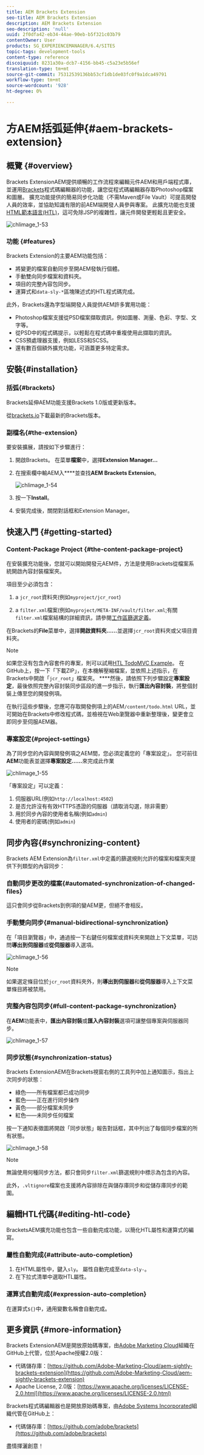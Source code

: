 ```yaml
---
title: AEM Brackets Extension
seo-title: AEM Brackets Extension
description: AEM Brackets Extension
seo-description: 'null'
uuid: 2f0dfa42-eb34-44ae-90eb-b5f321c03b79
contentOwner: User
products: SG_EXPERIENCEMANAGER/6.4/SITES
topic-tags: development-tools
content-type: reference
discoiquuid: 8231a30a-dcb7-4156-bb45-c5a23e5b56ef
translation-type: tm+mt
source-git-commit: 75312539136bb53cf1db1de03fc0f9a1dca49791
workflow-type: tm+mt
source-wordcount: '928'
ht-degree: 0%

---
```



# 方AEM括弧延伸{#aem-brackets-extension}

## 概覽 {#overview}

Brackets ExtensionAEM提供順暢的工作流程來編輯元件AEM和用戶端程式庫，並運用[Brackets](https://brackets.io/)程式碼編輯器的功能，讓您從程式碼編輯器存取Photoshop檔案和圖層。 擴充功能提供的簡易同步化功能（不需Maven或File Vault）可提高開發人員的效率，並協助知識有限的前AEM端開發人員參與專案。 此擴充功能也支援[HTML範本語言(HTL)](https://helpx.adobe.com/experience-manager/htl/user-guide.html)，這可免除JSP的複雜性，讓元件開發更輕鬆且更安全。

![chlimage_1-53](assets/chlimage_1-53.png)

### 功能 {#features}

Brackets Extension的主要AEM功能包括：

* 將變更的檔案自動同步至開AEM發執行個體。
* 手動雙向同步檔案和資料夾。
* 項目的完整內容包同步。
* 運算式和`data-sly-*`區塊陳述式的HTL程式碼完成。

此外，Brackets還為字型端開發人員提供AEM許多實用功能：

* Photoshop檔案支援從PSD檔案擷取資訊，例如圖層、測量、色彩、字型、文字等。
* 從PSD中的程式碼提示，以輕鬆在程式碼中重複使用此擷取的資訊。
* CSS預處理器支援，例如LESS和SCSS。
* 還有數百個額外擴充功能，可涵蓋更多特定需求。

## 安裝{#installation}

### 括弧{#brackets}

Brackets延伸AEM功能支援Brackets 1.0版或更新版本。

從[brackets.io](https://brackets.io/)下載最新的Brackets版本。

### 副檔名{#the-extension}

要安裝擴展，請按如下步驟進行：

1. 開啟Brackets。 在菜單&#x200B;**檔案**&#x200B;中，選擇&#x200B;**Extension Manager...**
1. 在搜索欄中輸AEM入&#x200B;****&#x200B;並查找&#x200B;**AEM Brackets Extension**。

   ![chlimage_1-54](assets/chlimage_1-54.png)

1. 按一下&#x200B;**Install**。
1. 安裝完成後，關閉對話框和Extension Manager。

## 快速入門 {#getting-started}

### Content-Package Project {#the-content-package-project}

在安裝擴充功能後，您就可以開始開發元AEM件，方法是使用Brackets從檔案系統開啟內容封裝檔案夾。

項目至少必須包含：

1. a `jcr_root`資料夾(例如`myproject/jcr_root`)

1. a `filter.xml`檔案(例如`myproject/META-INF/vault/filter.xml`;有關`filter.xml`檔案結構的詳細資訊，請參閱[工作區篩選定義](https://jackrabbit.apache.org/filevault/filter.html)。

在Brackets的&#x200B;**File**&#x200B;菜單中，選擇&#x200B;**開啟資料夾……**&#x200B;並選擇`jcr_root`資料夾或父項目資料夾。

>[!NOTE]
>
>如果您沒有包含內容套件的專案，則可以試用[HTL TodoMVC Example](https://github.com/Adobe-Marketing-Cloud/aem-sightly-sample-todomvc)。 在GitHub上，按一下「下載ZIP」，在本機解壓縮檔案，並依照上述指示，在Brackets中開啟「`jcr_root`」檔案夾。 ****&#x200B;然後，請依照下列步驟設定&#x200B;**專案設定**，最後依照完整內容封裝同步區段的進一步指示，執行&#x200B;**匯出內容封裝**，將整個封裝上傳至您的開發例項。
>
>在執行這些步驟後，您應可存取開發例項上的AEM`/content/todo.html` URL，並可開始在Brackets中修改程式碼，並檢視在Web瀏覽器中重新整理後，變更會立即同步至伺服AEM器。

### 專案設定{#project-settings}

為了同步您的內容與開發例項之AEM間，您必須定義您的「專案設定」。 您可前往&#x200B;**AEM**&#x200B;功能表並選擇&#x200B;**專案設定……**&#x200B;來完成此作業

![chlimage_1-55](assets/chlimage_1-55.png)

「專案設定」可以定義：

1. 伺服器URL(例如`http://localhost:4502`)
1. 是否允許沒有有效HTTPS憑證的伺服器（請取消勾選，除非需要）
1. 用於同步內容的使用者名稱(例如`admin`)
1. 使用者的密碼(例如`admin`)

## 同步內容{#synchronizing-content}

Brackets AEM Extension為`filter.xml`中定義的篩選規則允許的檔案和檔案夾提供下列類型的內容同步：

### 自動同步更改的檔案{#automated-synchronization-of-changed-files}

這只會同步從Brackets到例項的變AEM更，但絕不會相反。

### 手動雙向同步{#manual-bidirectional-synchronization}

在「項目瀏覽器」中，通過按一下右鍵任何檔案或資料夾來開啟上下文菜單，可訪問&#x200B;**導出到伺服器**&#x200B;或&#x200B;**從伺服器**&#x200B;導入選項。

![chlimage_1-56](assets/chlimage_1-56.png)

>[!NOTE]
>
>如果選定條目位於`jcr_root`資料夾外，則&#x200B;**導出到伺服器**&#x200B;和&#x200B;**從伺服器**&#x200B;導入上下文菜單條目將被禁用。

### 完整內容包同步{#full-content-package-synchronization}

在&#x200B;**AEM**&#x200B;功能表中，**匯出內容封裝**&#x200B;或&#x200B;**匯入內容封裝**&#x200B;選項可讓整個專案與伺服器同步。

![chlimage_1-57](assets/chlimage_1-57.png)

### 同步狀態{#synchronization-status}

Brackets ExtensionAEM在Brackets視窗右側的工具列中加上通知圖示，指出上次同步的狀態：

* 綠色——所有檔案都已成功同步
* 藍色——正在進行同步操作
* 黃色——部分檔案未同步
* 紅色——未同步任何檔案

按一下通知表徵圖將開啟「同步狀態」報告對話框，其中列出了每個同步檔案的所有狀態。

![chlimage_1-58](assets/chlimage_1-58.png)

>[!NOTE]
>
>無論使用何種同步方法，都只會同步`filter.xml`篩選規則中標示為包含的內容。
>
>此外，`.vltignore`檔案也支援將內容排除在與儲存庫同步和從儲存庫同步的範圍。

## 編輯HTL代碼{#editing-htl-code}

BracketsAEM擴充功能也包含一些自動完成功能，以簡化HTL屬性和運算式的編寫。

### 屬性自動完成{#attribute-auto-completion}

1. 在HTML屬性中，鍵入`sly`。 屬性自動完成至`data-sly-`。
1. 在下拉式清單中選取HTL屬性。

### 運算式自動完成{#expression-auto-completion}

在運算式`${}`中，通用變數名稱會自動完成。

## 更多資訊 {#more-information}

Brackets ExtensionAEM是開放原始碼專案，由[Adobe Marketing Cloud](https://github.com/Adobe-Marketing-Cloud)組織在GitHub上代管，位於Apache授權2.0版：

* 代碼儲存庫：[https://github.com/Adobe-Marketing-Cloud/aem-sightly-brackets-extension](https://github.com/Adobe-Marketing-Cloud/aem-sightly-brackets-extension)
* Apache License, 2.0版：[https://www.apache.org/licenses/LICENSE-2.0.html](https://www.apache.org/licenses/LICENSE-2.0.html)

Brackets程式碼編輯器也是開放原始碼專案，由[Adobe Systems Incorporated](https://github.com/adobe)組織代管在GitHub上：

* 代碼儲存庫：[https://github.com/adobe/brackets](https://github.com/adobe/brackets)

盡情揮灑創意！
